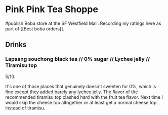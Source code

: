 # Pink Pink Tea Shoppe
#publish 
Boba store at the SF Westfield Mall. Recording my ratings here as part of [[Best boba orders]].

## Drinks
### Lapsang souchong black tea // 0% sugar // Lychee jelly // Tiramisu top
5/10.

It's one of those places that genuinely doesn't sweeten for 0%, which is fine except they added barely any lychee jelly. The flavor of the recommended tiramisu top clashed hard with the fruit tea flavor. Next time I would skip the cheese top altogether or at least get a normal cheese top instead of tiramisu.
